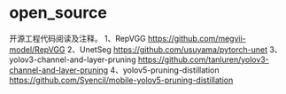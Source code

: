 # open_source
开源工程代码阅读及注释。
1、RepVGG
    https://github.com/megvii-model/RepVGG
2、UnetSeg
    https://github.com/usuyama/pytorch-unet
3、yolov3-channel-and-layer-pruning
    https://github.com/tanluren/yolov3-channel-and-layer-pruning
4、yolov5-pruning-distillation
    https://github.com/Syencil/mobile-yolov5-pruning-distillation
